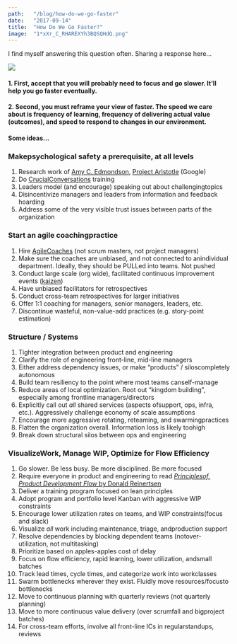 ```yaml
---
path:	"/blog/how-do-we-go-faster"
date:	"2017-09-14"
title:	"How Do We Go Faster?"
image:	"1*xXr_C_RHAREXYh3BQSQHdQ.png"
---
```


I find myself answering this question often. Sharing a response here…

![](/images/1*xXr_C_RHAREXYh3BQSQHdQ.png)

#### 1. First, accept that you will probably need to focus and go slower. It’ll help you go faster eventually.

#### 2. Second, you must reframe your view of faster. The speed we care about is frequency of learning, frequency of delivering actual value (outcomes), and speed to respond to changes in our environment.

#### Some ideas…

### Make​ ​​psychological​ ​safety​​ ​a​ ​prerequisite,​ ​at​ ​all​ ​levels

1. Research work of [Amy C. Edmondson](https://www.youtube.com/watch?v=LhoLuui9gX8), [Project Aristotle](https://rework.withgoogle.com/guides/understanding-team-effectiveness/steps/introduction/) (Google)
2. Do​ ​[Crucial​ ​Conversations](https://www.amazon.com/Crucial-Conversations-Talking-Stakes-Second/dp/1469266822)​ ​training
3. Leaders​ ​model​ ​(and​ ​encourage)​ ​speaking​ ​out​ ​about​ ​challenging​ ​topics
4. Disincentivize​ ​managers​ ​and​ ​leaders​ ​from​ ​information​ ​and​ ​feedback​ ​hoarding
5. Address​ ​some​ ​of​ ​the​ ​very​ ​visible​ ​trust​ ​issues​ ​between​ ​parts​ ​of​ ​the​ ​organization
### Start​ ​an​ ​agile​ ​coaching​ ​practice

1. Hire​ ​[Agile​ ​Coaches](http://www.agile-ux.com/2010/03/30/the-scrummaster-is-not-an-agile-coach/)​ ​(not​ ​scrum​ ​masters,​ ​not​ ​project​ ​managers)
2. Make​ ​sure​ ​the​ ​coaches​ ​are​ ​​unbiased​,​ ​and​ ​not​ ​connected​ ​to​ ​an​ ​individual​ ​department. Ideally, they should be PULLed into teams. Not pushed
3. Conduct​ ​large​ ​scale​ ​(org​ ​wide),​ ​facilitated​ ​continuous​ ​improvement​ ​events​ ​([k​aizen​](https://en.wikipedia.org/wiki/Kaizen))
4. Have​ ​unbiased​ ​facilitators​ ​for​ ​retrospectives
5. Conduct​ ​cross-team​ ​retrospectives​ ​for​ ​larger​ ​initiatives
6. Offer​ ​1:1​ ​coaching​ ​for​ ​managers,​ ​senior​ ​managers,​ ​leaders,​ ​etc.
7. Discontinue​ ​wasteful,​ ​non-value-add​ ​practices​ ​(e.g.​ ​story-point​ ​estimation)
### Structure​ ​/​ ​Systems

1. Tighter​ ​integration​ ​between​ ​product​ ​and​ ​engineering
2. Clarify​ ​the​ ​role​ ​of​ ​engineering​ ​front-line,​ ​mid-line​ ​managers
3. Either​ ​address​ ​dependency​ ​issues,​ ​or​ ​make​ ​“products”​ ​/​ ​silos​ ​completely​ ​autonomous
4. Build​ ​team​ ​resiliency​ ​to​ ​the​ ​point​ ​where​ ​most​ ​teams​ ​can​ ​self-manage
5. Reduce​ ​areas​ ​of​ ​local​ ​optimization​. Root​ ​out​ ​“kingdom​ ​building”,​ ​especially​ ​among​ ​frontline​ ​managers/directors
6. Explicitly​ ​call​ ​out​​ ​*all*​​ ​shared​ ​services​ ​(aspects​ ​of​ ​support,​ ​ops,​ ​infra,​ ​etc.). Aggressively challenge economy of scale assumptions
7. Encourage​ ​more​ ​aggressive​ ​rotating,​ ​​reteaming​,​ ​and​ ​swarming​ ​practices
8. Flatten​ ​the​ ​organization​ ​overall.​ ​Information​ ​loss​ ​is​ likely ​too​ ​high
9. Break​ ​down​ ​structural​ ​silos​ ​between​ ​ops​ ​and​ ​engineering
### Visualize​ ​Work,​ ​Manage​ ​WIP,​ ​Optimize​ ​for​ ​Flow​ ​Efficiency

1. Go slower. Be less busy. Be more disciplined. Be more focused
2. Require​ ​everyone​ ​in​ ​product​ ​and​ ​engineering​ ​to​ ​read​ [​​*Principles​ ​of​ ​Product​ ​Development​ ​Flow* by Donald Reinertsen](https://www.amazon.com/dp/B007TKU0O0/ref=dp-kindle-redirect?_encoding=UTF8&btkr=1)
3. Deliver​ ​a​ ​training​ ​program​ ​focused​ ​on​ ​lean​ ​principles
4. Adopt​ ​program​ ​and​ ​portfolio​ ​level​ ​Kanban​ ​with​ ​aggressive​ ​WIP​ ​constraints
5. Encourage​ ​lower​ ​utilization​ ​rates​ ​on​ ​teams,​ ​and​ ​WIP​ ​constraints​ ​(focus​ ​and​ ​slack)
6. Visualize​ ​​*all*​ ​​work​ ​including​ ​maintenance,​ ​triage,​ ​and​ ​production​ ​support
7. Resolve​ ​dependencies​ ​by​ ​blocking​ ​dependent​ ​teams​ ​(not​ ​over-utilization,​ ​not​ ​multitasking)
8. Prioritize​ ​based​ ​on​ ​apples-apples​ ​cost​ ​of​ ​delay​
9. Focus​ ​on​ ​flow​ ​efficiency,​ ​rapid learning, lower​ ​utilization,​ ​and​ ​small​ ​batches
10. Track​ ​lead​ ​times,​ ​cycle​ ​times,​ ​and​ ​categorize​ ​work​ ​into​ ​work​ ​classes
11. Swarm​ ​bottlenecks​ ​wherever​ ​they​ ​exist.​ ​Fluidly​ ​move​ ​resources/focus​ ​to​ ​bottlenecks
12. Move​ ​to​ ​continuous​ ​planning​ ​with​ ​quarterly​ ​reviews​ ​(not​ ​quarterly​ ​planning)
13. Move​ ​to​ ​more​ ​continuous​ ​value​ ​delivery​ ​(over​ ​scrumfall​ ​and​ ​big​ ​project​ ​batches)
14. For​ ​cross-team​ ​efforts,​ ​involve​ ​all​ ​front-line​ ​ICs​ ​in​ ​regular​ ​standups,​ ​reviews
